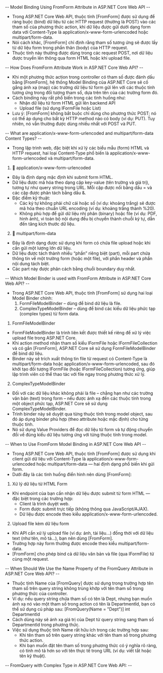 -- Model Binding Using FromForm Attribute in ASP.NET Core Web API --
- Trong ASP.NET Core Web API, thuộc tính [FromForm] được sử dụng để ràng buộc (bind) dữ liệu từ các HTTP request (thường là POST) vào các tham số của phương thức action, khi dữ liệu được gửi dưới dạng form data với Content-Type là application/x-www-form-urlencoded hoặc multipart/form-data.
- Nói cách khác, [FromForm] chỉ định rằng tham số tương ứng sẽ được lấy từ dữ liệu form trong phần thân (body) của HTTP request. 
- Thuộc tính này thường được dùng trong các request POST, nơi dữ liệu được truyền lên thông qua form HTML hoặc khi upload file.

-- How Does FromForm Attribute Work in ASP.NET Core Web API? --
- Khi một phương thức action trong controller có tham số được đánh dấu bằng [FromForm], hệ thống Model Binding của ASP.NET Core sẽ cố gắng ánh xạ (map) các trường dữ liệu từ form gửi lên với các thuộc tính tương ứng trong đối tượng tham số, dựa trên tên của các trường form đó.
- Cách binding này rất phổ biến trong các tình huống như:
  - Nhận dữ liệu từ form HTML gửi lên backend API
  - Upload file (sử dụng IFormFile hoặc List<IFormFile>)
- Lưu ý: [FromForm] không bắt buộc chỉ dùng cho phương thức POST; nó có thể áp dụng cho bất kỳ HTTP method nào có body (ví dụ: PUT). Tuy nhiên, nó vẫn thường được dùng nhiều nhất với POST và PUT.

-- What are application/x-www-form-urlencoded and multipart/form-data Content Types? --
- Trong lập trình web, đặc biệt khi xử lý các biểu mẫu (form) HTML và HTTP request, hai loại Content-Type phổ biến là application/x-www-form-urlencoded và multipart/form-data.
1. 🔹 application/x-www-form-urlencoded
- Đây là định dạng mặc định khi submit form HTML.
- Dữ liệu được mã hóa theo dạng cặp key-value (tên trường và giá trị), tương tự như query string trong URL. Mỗi cặp được nối bằng dấu = và các cặp được phân tách bằng dấu &.
- Đặc điểm kỹ thuật:
  - Các ký tự không phải chữ cái hoặc số (ví dụ: khoảng trắng) sẽ được mã hóa theo chuẩn URL encoding (ví dụ: khoảng trắng thành %20).
  - Không phù hợp để gửi dữ liệu nhị phân (binary) hoặc file (ví dụ: PDF, hình ảnh), vì toàn bộ nội dung đều bị chuyển thành chuỗi ký tự, dẫn đến tăng kích thước dữ liệu.
2. 🔹 multipart/form-data
- Đây là định dạng được sử dụng khi form có chứa file upload hoặc khi cần gửi một lượng lớn dữ liệu.
- Dữ liệu được tách thành nhiều “phần” riêng biệt (part), mỗi part chứa thông tin về một trường form (hoặc một file), với phần header và phần nội dung tách biệt. 
- Các part này được phân cách bằng chuỗi boundary duy nhất.

-- Which Model Binder is used with FromForm Attribute in ASP.NET Core Web API? --
- Trong ASP.NET Core Web API, thuộc tính [FromForm] sử dụng hai loại Model Binder chính:
  1. FormFileModelBinder – dùng để bind dữ liệu là file.
  2. ComplexTypeModelBinder – dùng để bind các kiểu dữ liệu phức tạp (complex types) từ form data.
1. FormFileModelBinder
- FormFileModelBinder là trình liên kết được thiết kế riêng để xử lý việc upload file trong ASP.NET Core. 
- Khi action method nhận tham số kiểu IFormFile hoặc IFormFileCollection và có gắn [FromForm], ASP.NET Core sẽ sử dụng FormFileModelBinder để bind dữ liệu.
- Binder này sẽ trích xuất thông tin file từ request có Content-Type là multipart/form-data hoặc application/x-www-form-urlencoded, sau đó khởi tạo đối tượng IFormFile (hoặc IFormFileCollection) tương ứng, giúp lập trình viên có thể thao tác với file ngay trong phương thức xử lý.
2. ComplexTypeModelBinder
- Đối với các dữ liệu khác không phải là file – chẳng hạn như các trường văn bản (text) trong form – nếu được ánh xạ đến các thuộc tính trong một object phức tạp, ASP.NET Core sẽ sử dụng ComplexTypeModelBinder.
- Trình binder này sẽ duyệt qua từng thuộc tính trong model object, sau đó áp dụng binder phù hợp (theo attribute hoặc mặc định) cho từng thuộc tính. 
- Nó sử dụng Value Providers để đọc dữ liệu từ form và tự động chuyển đổi về đúng kiểu dữ liệu tương ứng với từng thuộc tính trong model.

-- When to Use FromForm Model Binding in ASP.NET Core Web API --
- Trong ASP.NET Core Web API, thuộc tính [FromForm] được sử dụng khi client gửi dữ liệu với Content-Type là application/x-www-form-urlencoded hoặc multipart/form-data — hai định dạng phổ biến khi gửi form.
- Dưới đây là các tình huống điển hình nên dùng [FromForm]:
1. Xử lý dữ liệu từ HTML Form
- Khi endpoint của bạn cần nhận dữ liệu được submit từ form HTML — đặc biệt trong các trường hợp:
  - Client là trình duyệt web.
  - Form được submit trực tiếp (không thông qua JavaScript/AJAX).
  - Dữ liệu được encode theo kiểu application/x-www-form-urlencoded.
2. Upload file kèm dữ liệu form
- Khi API cần xử lý upload file (ví dụ: ảnh, tài liệu...) đồng thời với dữ liệu text (như tên, mô tả...), bạn nên dùng [FromForm].
- Trường hợp này form thường được encode theo kiểu multipart/form-data.
- [FromForm] cho phép bind cả dữ liệu văn bản và file (qua IFormFile) từ cùng một request.

-- When Should We Use the Name Property of the FromQuery Attribute in ASP.NET Core Web API? --
- Thuộc tính Name của [FromQuery] được sử dụng trong trường hợp tên tham số trên query string không trùng khớp với tên tham số trong phương thức của controller.
- Ví dụ: nếu query string chứa tham số có tên là Dept, nhưng bạn muốn ánh xạ nó vào một tham số trong action có tên là DepartmentId, bạn có thể sử dụng cú pháp sau:
      [FromQuery(Name = "Dept")] int DepartmentId
- Cách dùng này sẽ ánh xạ giá trị của Dept từ query string sang tham số DepartmentId trong phương thức.
- Việc sử dụng thuộc tính Name rất hữu ích trong các trường hợp sau:
  - Khi tên tham số trên query string khác với tên tham số trong phương thức action.
  - Khi bạn muốn đặt tên tham số trong phương thức có ý nghĩa rõ ràng, có tính mô tả hơn so với tên thực tế trong URL (ví dụ: viết tắt hoặc tên kỹ thuật).

-- FromQuery with Complex Type in ASP.NET Core Web API: --